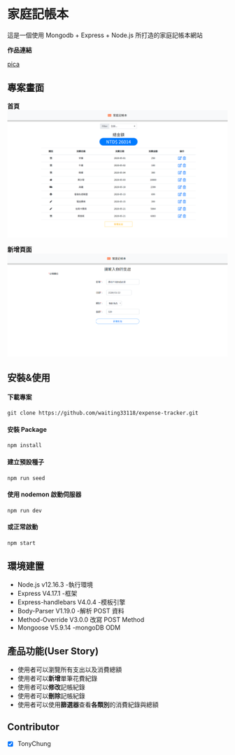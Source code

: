 # 家庭記帳本

這是一個使用 Mongodb + Express + Node.js 所打造的家庭記帳本網站

**作品連結**

[pica](https://nodeca.github.io/pica/demo/)

## 專案畫面

**首頁**
![專案畫面](/public/images/project_screenshot.png)

**新增頁面**
![專案畫面](/public/images/project_screenshot2.png)

## 安裝&使用

#### 下載專案

```
git clone https://github.com/waiting33118/expense-tracker.git
```

#### 安裝 Package

```
npm install
```

#### 建立預設種子

```
npm run seed
```

#### 使用 nodemon 啟動伺服器

```
npm run dev
```

#### 或正常啟動

```
npm start
```

## 環境建置

- Node.js v12.16.3 -執行環境
- Express V4.17.1 -框架
- Express-handlebars V4.0.4 -模板引擎
- Body-Parser V1.19.0 -解析 POST 資料
- Method-Override V3.0.0 改寫 POST Method
- Mongoose V5.9.14 -mongoDB ODM

## 產品功能(User Story)

- 使用者可以瀏覽所有支出以及消費總額
- 使用者可以**新增**單筆花費紀錄
- 使用者可以**修改**記帳紀錄
- 使用者可以**刪除**記帳紀錄
- 使用者可以使用**篩選器**查看**各類別**的消費紀錄與總額

## Contributor

- [x] TonyChung
